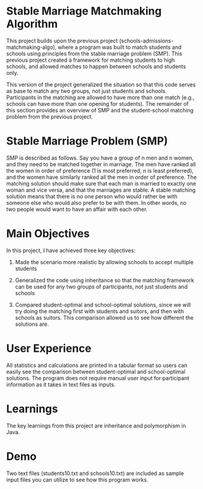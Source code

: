 # Stable Marriage Matchmaking Algorithm

This project builds upon the previous project (schools-admissions-matchmaking-algo), where a program was built to match students and schools using principles from the stable marriage problem (SMP). This previous project created a framework for matching students to high schools, and allowed matches to happen between schools and students only. 

This version of the project generalized the situation so that this code serves as base to match any two groups, not just students and schools. Participants in the matching are allowed to have more than one match (e.g., schools can have more than one opening for students). The remainder of this section provides an overview of SMP and the student-school matching problem from the previous project.

# Stable Marriage Problem (SMP)
SMP is described as follows. Say you have a group of n men and n women, and they need to be matched together in marriage. The men have ranked all the women in order of preference (1 is most preferred, n is least preferred), and the women have similarly ranked all the men in order of preference. The matching solution should make sure that each man is married to exactly one woman and vice versa, and that the marriages are stable. A stable matching solution means that there is no one person who would rather be with someone else who would also prefer to be with them. In other words, no two people would want to have an affair with each other.

# Main Objectives
In this project, I have achieved three key objectives:

  1. Made the scenario more realistic by allowing schools to accept 
  multiple students

  2. Generalized the code using inheritance so that the matching 
  framework can be used for any two groups of participants, not just 
  students and schools
  
  3. Compared student-optimal and school-optimal solutions, since we will
  try doing the matching first with students and suitors, and then with
  schools as suitors. This comparison allowed us to see how different the
  solutions are. 

# User Experience
All statistics and calculations are printed in a tabular format so users can easily see the comparison between student-optimal and school-optimal solutions. The program does not require manual user input for participant information as it takes in text files as inputs.

# Learnings
The key learnings from this project are inheritance and polymorphism in Java.

# Demo
Two text files (students10.txt and schools10.txt) are included as sample input files you can utilize to see how this program works. 
